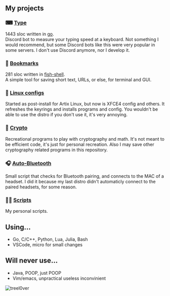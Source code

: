 ## My projects
### ⌨ [Type](https://github.com/treel0ver/Type)  
1443 sloc written in [go](https://github.com/golang/go).  
Discord bot to measure your typing speed at a keyboard. Not something I would recommend, but some Discord bots like this were very popular in some servers. I don't use Discord anymore, nor I develop it.
### 📑 [Bookmarks](https://github.com/treel0ver/Bookmarks)
281 sloc written in [fish-shell](https://github.com/fish-shell/fish-shell).  
A simple tool for saving short text, URLs, or else, for terminal and GUI.
### 🐧 [Linux configs](https://github.com/treel0ver/Auto-Artix)
Started as post-install for Artix Linux, but now is XFCE4 config and others. It refreshes the keyrings and installs programs and config. You wouldn't be able to use the distro if you don't use it, it's very annoying.
### 🔐 [Crypto](https://github.com/treel0ver/Crypto)
Recreational programs to play with cryptography and math. It's not meant to be efficient code, it's just for personal recreation. Also I may save other cryptography related programs in this repository.
### 🎧 [Auto-Bluetooth](https://github.com/treel0ver/Auto-bluetooth)
Small script that checks for Bluetooth pairing, and connects to the MAC of a headset. I did it because my last distro didn't automaticly connect to the paired headsets, for some reason.
### 👨‍💻 [Scripts](https://github.com/treel0ver/Scripts)
My personal scripts.

## Using...
- Go, C/C++, Python, Lua, Julia, Bash
- VSCode, micro for small changes

## Will never use...
- Java, POOP, just POOP
- Vim/emacs, unpractical useless inconvinient

<p><img align="left" src="https://github-readme-stats.vercel.app/api/top-langs?username=treel0ver&show_icons=true&locale=en&layout=compact&theme=dark" alt="treel0ver" /></p>
